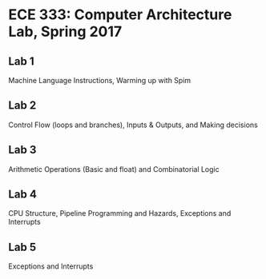 # ECE 333: Computer Architecture Lab, Spring 2017

## Lab 1
Machine Language Instructions, Warming up with Spim

## Lab 2
Control Flow (loops and branches), Inputs & Outputs, and Making decisions

## Lab 3
Arithmetic Operations (Basic and float) and Combinatorial Logic

## Lab 4
CPU Structure, Pipeline Programming and Hazards, Exceptions and Interrupts

## Lab 5
Exceptions and Interrupts
